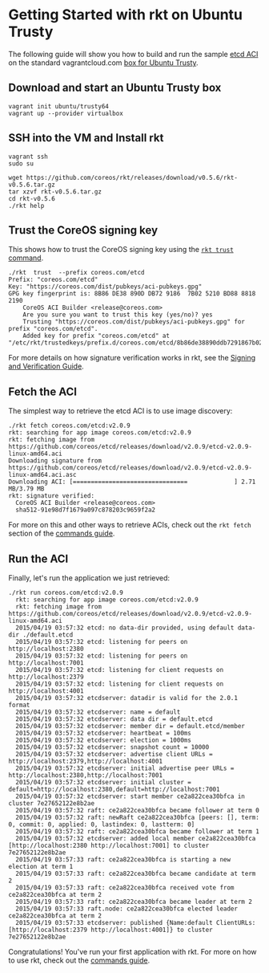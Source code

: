 # Getting Started with rkt on Ubuntu Trusty

The following guide will show you how to build and run the sample [etcd ACI](https://github.com/coreos/etcd/releases/download/v2.0.9/etcd-v2.0.9-linux-amd64.aci) on the standard vagrantcloud.com [box for Ubuntu Trusty](https://vagrantcloud.com/ubuntu/boxes/trusty64).


## Download and start an Ubuntu Trusty box

```
vagrant init ubuntu/trusty64
vagrant up --provider virtualbox
```

## SSH into the VM and Install rkt

```
vagrant ssh
sudo su

wget https://github.com/coreos/rkt/releases/download/v0.5.6/rkt-v0.5.6.tar.gz
tar xzvf rkt-v0.5.6.tar.gz
cd rkt-v0.5.6
./rkt help
```

## Trust the CoreOS signing key

This shows how to trust the CoreOS signing key using the [`rkt trust` command](commands.md#rkt-trust). 

```
./rkt  trust  --prefix coreos.com/etcd
Prefix: "coreos.com/etcd"
Key: "https://coreos.com/dist/pubkeys/aci-pubkeys.gpg"
GPG key fingerprint is: 8B86 DE38 890D DB72 9186  7B02 5210 BD88 8818 2190
	CoreOS ACI Builder <release@coreos.com>
	Are you sure you want to trust this key (yes/no)? yes
	Trusting "https://coreos.com/dist/pubkeys/aci-pubkeys.gpg" for prefix "coreos.com/etcd".
	Added key for prefix "coreos.com/etcd" at "/etc/rkt/trustedkeys/prefix.d/coreos.com/etcd/8b86de38890ddb7291867b025210bd8888182190"
```

For more details on how signature verification works in rkt, see the [Signing and Verification Guide](https://github.com/coreos/rkt/blob/master/Documentation/signing-and-verification-guide.md).

## Fetch the ACI

The simplest way to retrieve the etcd ACI is to use image discovery:

```
./rkt fetch coreos.com/etcd:v2.0.9 
rkt: searching for app image coreos.com/etcd:v2.0.9
rkt: fetching image from https://github.com/coreos/etcd/releases/download/v2.0.9/etcd-v2.0.9-linux-amd64.aci
Downloading signature from https://github.com/coreos/etcd/releases/download/v2.0.9/etcd-v2.0.9-linux-amd64.aci.asc
Downloading ACI: [================================             ] 2.71 MB/3.79 MB
rkt: signature verified: 
  CoreOS ACI Builder <release@coreos.com>
  sha512-91e98d7f1679a097c878203c9659f2a2
```

For more on this and other ways to retrieve ACIs, check out the `rkt fetch` section of the [commands guide](commands.md#rkt-fetch).


## Run the ACI

Finally, let's run the application we just retrieved:

```
./rkt run coreos.com/etcd:v2.0.9
  rkt: searching for app image coreos.com/etcd:v2.0.9
  rkt: fetching image from https://github.com/coreos/etcd/releases/download/v2.0.9/etcd-v2.0.9-linux-amd64.aci
  2015/04/19 03:57:32 etcd: no data-dir provided, using default data-dir ./default.etcd
  2015/04/19 03:57:32 etcd: listening for peers on http://localhost:2380
  2015/04/19 03:57:32 etcd: listening for peers on http://localhost:7001
  2015/04/19 03:57:32 etcd: listening for client requests on http://localhost:2379
  2015/04/19 03:57:32 etcd: listening for client requests on http://localhost:4001
  2015/04/19 03:57:32 etcdserver: datadir is valid for the 2.0.1 format
  2015/04/19 03:57:32 etcdserver: name = default
  2015/04/19 03:57:32 etcdserver: data dir = default.etcd
  2015/04/19 03:57:32 etcdserver: member dir = default.etcd/member
  2015/04/19 03:57:32 etcdserver: heartbeat = 100ms
  2015/04/19 03:57:32 etcdserver: election = 1000ms
  2015/04/19 03:57:32 etcdserver: snapshot count = 10000
  2015/04/19 03:57:32 etcdserver: advertise client URLs = http://localhost:2379,http://localhost:4001
  2015/04/19 03:57:32 etcdserver: initial advertise peer URLs = http://localhost:2380,http://localhost:7001
  2015/04/19 03:57:32 etcdserver: initial cluster = default=http://localhost:2380,default=http://localhost:7001
  2015/04/19 03:57:32 etcdserver: start member ce2a822cea30bfca in cluster 7e27652122e8b2ae
  2015/04/19 03:57:32 raft: ce2a822cea30bfca became follower at term 0
  2015/04/19 03:57:32 raft: newRaft ce2a822cea30bfca [peers: [], term: 0, commit: 0, applied: 0, lastindex: 0, lastterm: 0]
  2015/04/19 03:57:32 raft: ce2a822cea30bfca became follower at term 1
  2015/04/19 03:57:32 etcdserver: added local member ce2a822cea30bfca [http://localhost:2380 http://localhost:7001] to cluster 7e27652122e8b2ae
  2015/04/19 03:57:33 raft: ce2a822cea30bfca is starting a new election at term 1
  2015/04/19 03:57:33 raft: ce2a822cea30bfca became candidate at term 2
  2015/04/19 03:57:33 raft: ce2a822cea30bfca received vote from ce2a822cea30bfca at term 2
  2015/04/19 03:57:33 raft: ce2a822cea30bfca became leader at term 2
  2015/04/19 03:57:33 raft.node: ce2a822cea30bfca elected leader ce2a822cea30bfca at term 2
  2015/04/19 03:57:33 etcdserver: published {Name:default ClientURLs:[http://localhost:2379 http://localhost:4001]} to cluster 7e27652122e8b2ae
```

Congratulations! You've run your first application with rkt.
For more on how to use rkt, check out the [commands guide](commands.md).
